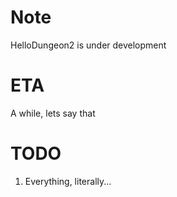 Note
========
HelloDungeon2 is under development

ETA
======
A while, lets say that

TODO
=========
1. Everything, literally...
